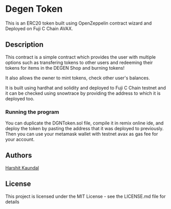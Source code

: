 # Degen Token  

This is an ERC20 token built using OpenZeppelin contract wizard and Deployed on Fuji C Chain AVAX.

## Description

This contract is a simple contract which provides the user with multiple options such as transfering tokens to other users and redeeming their tokens for items in the DEGEN Shop and burning tokens!

It also allows the owner to mint tokens, check other user's balances.

It is built using hardhat and solidity and deployed to Fuji C Chain testnet and it can be checked using snowtrace by providing the address to which it is deployed too.

### Running the program

You can duplicate the DGNToken.sol file, compile it in remix online ide, and deploy the token by pasting the address that it was deployed to previously. Then you can use your metamask wallet with testnet avax as gas fee for your account.

## Authors

  
[Harshit Kaundal](https://twitter.com/HarshitKaundal)

## License

This project is licensed under the MIT License - see the LICENSE.md file for details
